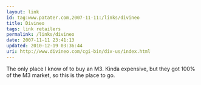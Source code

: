 ```yaml
---
layout: link
id: tag:www.patater.com,2007-11-11:/links/divineo
title: Divineo
tags: link retailers
permalink: /links/divineo
date: 2007-11-11 23:41:13
updated: 2010-12-19 03:36:44
uri: http://www.divineo.com/cgi-bin/div-us/index.html
---
```

The only place I know of to buy an M3. Kinda expensive, but they got 100% of
the  M3 market, so this is the place to go.
